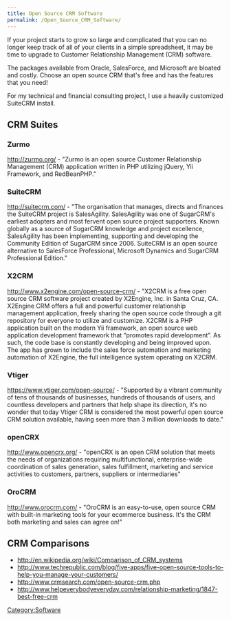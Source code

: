 ```yaml
---
title: Open Source CRM Software
permalink: /Open_Source_CRM_Software/
---
```


If your project starts to grow so large and complicated that you can no longer keep track of all of your clients in a simple spreadsheet, it may be time to upgrade to Customer Relationship Management (CRM) software.

The packages available from Oracle, SalesForce, and Microsoft are bloated and costly. Choose an open source CRM that's free and has the features that you need!

For my technical and financial consulting project, I use a heavily customized SuiteCRM install.

CRM Suites
----------

### Zurmo

<http://zurmo.org/> - "Zurmo is an open source Customer Relationship Management (CRM) application written in PHP utilizing jQuery, Yii Framework, and RedBeanPHP."

### SuiteCRM

<http://suitecrm.com/> - "The organisation that manages, directs and finances the SuiteCRM project is SalesAgility. SalesAgility was one of SugarCRM's earliest adopters and most fervent open source project supporters. Known globally as a source of SugarCRM knowledge and project excellence, SalesAgility has been implementing, supporting and developing the Community Edition of SugarCRM since 2006. SuiteCRM is an open source alternative to SalesForce Professional, Microsoft Dynamics and SugarCRM Professional Edition."

### X2CRM

<http://www.x2engine.com/open-source-crm/> - "X2CRM is a free open source CRM software project created by X2Engine, Inc. in Santa Cruz, CA. X2Engine CRM offers a full and powerful customer relationship management application, freely sharing the open source code through a git repository for everyone to utilize and customize. X2CRM is a PHP application built on the modern Yii framework, an open source web application development framework that “promotes rapid development”. As such, the code base is constantly developing and being improved upon. The app has grown to include the sales force automation and marketing automation of X2Engine, the full intelligence system operating on X2CRM.

### Vtiger

<https://www.vtiger.com/open-source/> - "Supported by a vibrant community of tens of thousands of businesses, hundreds of thousands of users, and countless developers and partners that help shape its direction, it's no wonder that today Vtiger CRM is considered the most powerful open source CRM solution available, having seen more than 3 million downloads to date."

### openCRX

<http://www.opencrx.org/> - "openCRX is an open CRM solution that meets the needs of organizations requiring multifunctional, enterprise-wide coordination of sales generation, sales fulfillment, marketing and service activities to customers, partners, suppliers or intermediaries"

### OroCRM

<http://www.orocrm.com/> - "OroCRM is an easy-to-use, open source CRM with built-in marketing tools for your ecommerce business. It's the CRM both marketing and sales can agree on!"

CRM Comparisons
---------------

-   <http://en.wikipedia.org/wiki/Comparison_of_CRM_systems>
-   <http://www.techrepublic.com/blog/five-apps/five-open-source-tools-to-help-you-manage-your-customers/>
-   <http://www.crmsearch.com/open-source-crm.php>
-   <http://www.helpeverybodyeveryday.com/relationship-marketing/1847-best-free-crm>

[Category:Software](/Category:Software "wikilink")